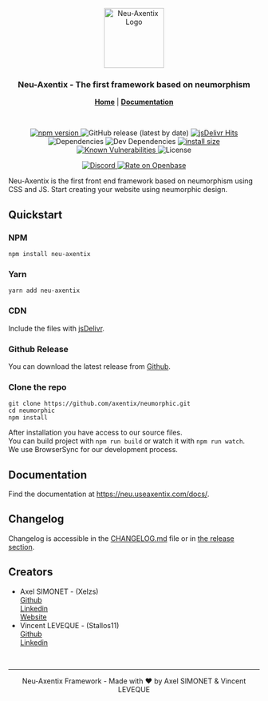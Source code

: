 <p align="center">
  <a href="https://neu.useaxentix.com/">
    <img src="https://neu.useaxentix.com/img/neu-axentix.svg" alt="Neu-Axentix Logo" width="120" height="120">
  </a>
</p>

<h3 align="center">Neu-Axentix - The first framework based on neumorphism</h3>

<p align="center">
  <a href="https://neu.useaxentix.com/"><strong>Home</strong></a> |
  <a href="https://neu.useaxentix.com/docs/"><strong>Documentation</strong></a>
</p>

<br>

<p align="center">
  <a href="https://badge.fury.io/js/neu-axentix">
    <img src="https://badge.fury.io/js/neu-axentix.svg" alt="npm version" />
  </a>
  <img src="https://img.shields.io/github/v/release/axentix/neumorphic" alt="GitHub release (latest by date)" />
  <a href="https://www.jsdelivr.com/package/npm/neu-axentix">
    <img src="https://data.jsdelivr.com/v1/package/npm/neu-axentix/badge?style=rounded" alt="jsDelivr Hits" />
  </a>
  <img src="https://img.shields.io/david/axentix/neumorphic" alt="Dependencies" />
  <img src="https://img.shields.io/david/dev/axentix/neumorphic" alt="Dev Dependencies" />
  <a href="https://packagephobia.com/result?p=neu-axentix">
    <img src="https://packagephobia.com/badge?p=neu-axentix" alt="install size" />
  </a>
  <a href="https://snyk.io/test/github/axentix/neumorphic?targetFile=package.json">
    <img src="https://snyk.io/test/github/axentix/neumorphic/badge.svg?targetFile=package.json" alt="Known Vulnerabilities" />
  </a>
  <img src="https://img.shields.io/github/license/axentix/neumorphic" alt="License" />
</p>

<p align="center">
  <a href="https://discord.gg/8tgRDED">
    <img src="https://img.shields.io/discord/727545620683816980" alt="Discord" />
  </a>
  <a href="https://openbase.io/js/neu-axentix?utm_source=embedded&utm_medium=badge&utm_campaign=rate-badge">
    <img src="https://badges.openbase.io/js/rating/neu-axentix.svg" alt="Rate on Openbase" />
  </a>
</p>

Neu-Axentix is the first front end framework based on neumorphism using CSS and JS. Start creating your website using neumorphic design.

## Quickstart

### NPM
```
npm install neu-axentix
```

### Yarn
```
yarn add neu-axentix
```

### CDN

Include the files with [jsDelivr](https://www.jsdelivr.com/package/npm/neu-axentix).

### Github Release  
You can download the latest release from [Github](https://github.com/axentix/neumorphic/releases/latest).

### Clone the repo
```
git clone https://github.com/axentix/neumorphic.git
cd neumorphic
npm install
```

After installation you have access to our source files.  
You can build project with `npm run build` or watch it with `npm run watch`.  
We use BrowserSync for our development process.

## Documentation

Find the documentation at <https://neu.useaxentix.com/docs/>.

## Changelog

Changelog is accessible in the [CHANGELOG.md](CHANGELOG.md) file or in [the release section](https://github.com/axentix/neumorphic/releases).

## Creators

- Axel SIMONET - (Xelzs)  
  [Github](https://github.com/Xelzs)  
  [Linkedin](https://www.linkedin.com/in/axel-simonet/)  
  [Website](https://axelsimonet.fr/)
- Vincent LEVEQUE - (Stallos11)  
  [Github](https://github.com/Stallos11)  
  [Linkedin](https://www.linkedin.com/in/leveque-vincent/)

<br>

___

<p align="center">
Neu-Axentix Framework - Made with ❤️ by Axel SIMONET & Vincent LEVEQUE
</p>
